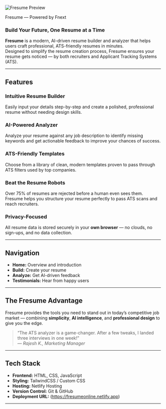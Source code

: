 ![Fresume Preview](https://your-screenshot-link-here)  

Fresume — Powered by Fnext

### Build Your Future, One Resume at a Time

**Fresume** is a modern, AI-driven resume builder and analyzer that helps users craft professional, ATS-friendly resumes in minutes.  
Designed to simplify the resume creation process, Fresume ensures your resume gets noticed — by both recruiters and Applicant Tracking Systems (ATS).

---

##  Features

###  Intuitive Resume Builder
Easily input your details step-by-step and create a polished, professional resume without needing design skills.

###  AI-Powered Analyzer
Analyze your resume against any job description to identify missing keywords and get actionable feedback to improve your chances of success.

###  ATS-Friendly Templates
Choose from a library of clean, modern templates proven to pass through ATS filters used by top companies.

###  Beat the Resume Robots
Over 75% of resumes are rejected before a human even sees them. Fresume helps you structure your resume perfectly to pass ATS scans and reach recruiters.

###  Privacy-Focused
All resume data is stored securely in your **own browser** — no clouds, no sign-ups, and no data collection.

---

##  Navigation

- **Home:** Overview and introduction  
- **Build:** Create your resume  
- **Analyze:** Get AI-driven feedback  
- **Testimonials:** Hear from happy users  

---

##  The Fresume Advantage

Fresume provides the tools you need to stand out in today’s competitive job market — combining **simplicity**, **AI intelligence**, and **professional design** to give you the edge.

> “The ATS analyzer is a game-changer. After a few tweaks, I landed three interviews in one week!”  
> — *Rajesh K., Marketing Manager*

---

##  Tech Stack

- **Frontend:** HTML, CSS, JavaScript  
- **Styling:** TailwindCSS / Custom CSS  
- **Hosting:** Netlify Hosting  
- **Version Control:** Git & GitHub  
- **Deployment URL:** (https://fresumeonline.netlify.app)

---
